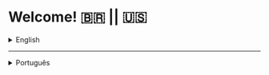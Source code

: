 # Welcome! 🇧🇷 || 🇺🇸

<details>
<summary> English </summary>

## About Henrique

<a href="https://www.facens.br/"> <img align="right" src="https://images.educamaisbrasil.com.br/content/superior/instituicao/logo/g/facens.png" width="100" height="70"/> </a>
</br>
- 💻 Studying Computer Engineering at <a href="https://facens.br">Facens</a>
- 🖥️ Junior Development Analyst at <a href="https://www.splice.com.br/"> Grupo Splice </a>
- ✞ Jesus Freak
<a href="https://www.splice.com.br/"> <img align="right" src="https://spartan.com.br/wp-content/uploads/2017/09/splice-logo.png" width="150" height= "50"/> </a>


</br>
</br>


## What am I doing?
Studying specific languages:

<img align="left" alt="Go" width="36px" src="https://cdn.icon-icons.com/icons2/2699/PNG/512/golang_logo_icon_171073.png"/>
<img align="left" alt="JavaScript" width="36px" src="https://raw.githubusercontent.com/github/explore/80688e429a7d4ef2fca1e82350fe8e3517d3494d/topics/javascript/javascript.png" />
<img align="left" alt="Python" src="https://img.shields.io/badge/python-3670A0?style=for-the-badge&logo=python&logoColor=ffdd54" />
<img align="left" alt="MySQL" src="https://img.shields.io/badge/mysql-%2300f.svg?&style=for-the-badge&logo=mysql&logoColor=white"/>

</br>
</br>
</br>

And practicing with some softwares:

<img align="left" alt="Visual Studio Code" width="36px" src="https://raw.githubusercontent.com/github/explore/80688e429a7d4ef2fca1e82350fe8e3517d3494d/topics/visual-studio-code/visual-studio-code.png" />
<img align="left" alt="Git" width="36px" src="https://cdn.icon-icons.com/icons2/2415/PNG/512/git_plain_wordmark_logo_icon_146508.png" />
<img align="left" alt="GitHub" width="36px" src="https://cdn.icon-icons.com/icons2/1181/PNG/512/1490128251-epic-social-media-online-web-internet-github_82122.png" />

</br>
</br>

- <details> <summary>Projects</summary><a href="https://github.com/HenryCesar?tab=repositories"> <B> Repositories </B> </a> </details>
___

### Contact me
[![Linkedin Badge](https://img.shields.io/badge/-LinkedIn-blue?style=flat-square&logo=Linkedin&logoColor=white&link=https://www.linkedin.com/in/henriquecpsalmeida/)](https://www.linkedin.com/in/henriquecpsalmeida/)

<a href="mailto:henrique_alm@hotmail.com?subject=Hello%20Henrique"> <img alt="Outlook" src="https://img.shields.io/badge/Microsoft_Outlook-0078D4?style=for-the-badge&logo=microsoft-outlook&logoColor=white"/> </a>


</br>

<details>
  <summary>See More</summary>

![Henrique's GitHub stats](https://github-readme-stats.vercel.app/api?username=henrycesar&show_icons=true&theme=dark)
<br />
<br />
 ![1](https://github-readme-stats.vercel.app/api/top-langs/?username=HenryCesar&theme=blue-green)


</details>
</details>

___
<details>
<summary> Português </summary>

## Sobre Henrique

<a href="https://www.facens.br/"> <img align="right" src="https://images.educamaisbrasil.com.br/content/superior/instituicao/logo/g/facens.png" width="100" height="70"/> </a>
</br>
- 💻 Estudando Engenharia da Computação na <a href="https://facens.br">Facens</a>
- 🖥️ Analista de Desenvolvimento Junior no <a href="https://www.splice.com.br/"> Grupo Splice </a>
- ✞ Louco por Jesus
<a href="https://www.splice.com.br/"> <img align="right" src="https://spartan.com.br/wp-content/uploads/2017/09/splice-logo.png" width="150" height= "50"/> </a>


</br>
</br>

## O que eu tenho feito?
Estudo linguagens específicas:

<img align="left" alt="Go" width="36px" src="https://cdn.icon-icons.com/icons2/2699/PNG/512/golang_logo_icon_171073.png"/>
<img align="left" alt="JavaScript" width="36px" src="https://raw.githubusercontent.com/github/explore/80688e429a7d4ef2fca1e82350fe8e3517d3494d/topics/javascript/javascript.png" />
<img align="left" alt="Python" src="https://img.shields.io/badge/python-3670A0?style=for-the-badge&logo=python&logoColor=ffdd54" />
<img align="left" alt="MySQL" src="https://img.shields.io/badge/mysql-%2300f.svg?&style=for-the-badge&logo=mysql&logoColor=white"/>

</br>
</br>
</br>

E pratico com alguns softwares:

<img align="left" alt="Visual Studio Code" width="36px" src="https://raw.githubusercontent.com/github/explore/80688e429a7d4ef2fca1e82350fe8e3517d3494d/topics/visual-studio-code/visual-studio-code.png" />
<img align="left" alt="Git" width="36px" src="https://cdn.icon-icons.com/icons2/2415/PNG/512/git_plain_wordmark_logo_icon_146508.png" />
<img align="left" alt="GitHub" width="36px" src="https://cdn.icon-icons.com/icons2/1181/PNG/512/1490128251-epic-social-media-online-web-internet-github_82122.png" />

</br>
</br>

- <details> <summary>Projetos</summary><a href="https://github.com/HenryCesar?tab=repositories"> <B> Repositórios </B> </a> </details>
___

### Entre em contato comigo!
[![Linkedin Badge](https://img.shields.io/badge/-LinkedIn-blue?style=flat-square&logo=Linkedin&logoColor=white&link=https://www.linkedin.com/in/henriquecpsalmeida/)](https://www.linkedin.com/in/henriquecpsalmeida/)

<a href="mailto:henrique_alm@hotmail.com?subject=Hello%20Henrique"> <img alt="Outlook" src="https://img.shields.io/badge/Microsoft_Outlook-0078D4?style=for-the-badge&logo=microsoft-outlook&logoColor=white"/> </a>


</br>

<details>
  <summary>Ver mais</summary>

![GitHub Stats de Henrique](https://github-readme-stats.vercel.app/api?username=henrycesar&show_icons=true&theme=dark)
<br />
<br />
 ![1](https://github-readme-stats.vercel.app/api/top-langs/?username=HenryCesar&theme=blue-green)


</details>
</details>
